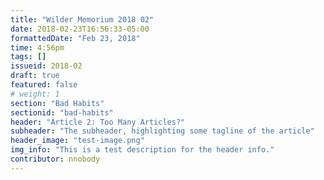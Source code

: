 ```yaml
---
title: "Wilder Memorium 2018 02"
date: 2018-02-23T16:56:33-05:00
formattedDate: "Feb 23, 2018"
time: 4:56pm
tags: []
issueid: 2018-02
draft: true
featured: false
# weight: 1 
section: "Bad Habits"
sectionid: "bad-habits"
header: "Article 2: Too Many Articles?"
subheader: "The subheader, highlighting some tagline of the article"
header_image: "test-image.png"
img_info: "This is a test description for the header info."
contributor: nnobody
---
```


